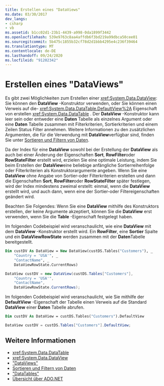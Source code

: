 ```yaml
---
title: Erstellen eines "DataViews"
ms.date: 03/30/2017
dev_langs:
- csharp
- vb
ms.assetid: b1cc02d1-23b1-4439-a998-0da1899f3442
ms.openlocfilehash: 539e9763c8aa4affdb6f3bd219a99dbca50cee01
ms.sourcegitcommit: 5b475c1855b32cf78d2d1bbb4295e4c236f39464
ms.translationtype: MT
ms.contentlocale: de-DE
ms.lasthandoff: 09/24/2020
ms.locfileid: "91202342"
---
```

# <a name="creating-a-dataview"></a>Erstellen eines "DataViews"

Es gibt zwei Möglichkeiten zum Erstellen einer <xref:System.Data.DataView>: Sie können den **DataView** -Konstruktor verwenden, oder Sie können einen Verweis auf die- <xref:System.Data.DataTable.DefaultView%2A> Eigenschaft von erstellen <xref:System.Data.DataTable> . Der **DataView** -Konstruktor kann leer sein oder entweder eine **Daten** Tabelle als einzelnes Argument oder eine **Daten** Tabelle zusammen mit Filterkriterien, Sortierkriterien und einem Zeilen Status Filter annehmen. Weitere Informationen zu den zusätzlichen Argumenten, die für die Verwendung mit **DataView**verfügbar sind, finden Sie unter [Sortieren und Filtern von Daten](sorting-and-filtering-data.md).  
  
 Da der Index für eine **DataView** sowohl bei der Erstellung der **DataView** als auch bei einer Änderung der Eigenschaften **Sort**, **RowFilter**oder **RowStateFilter** erstellt wird, erzielen Sie eine optimale Leistung, indem Sie beim Erstellen der **DataView**eine beliebige anfängliche Sortierreihenfolge oder Filterkriterien als Konstruktorargumente angeben. Wenn Sie eine **DataView** ohne Angabe von Sortier-oder Filterkriterien erstellen und dann die Eigenschaften **Sort**, **RowFilter**oder **RowStateFilter** später festlegen, wird der Index mindestens zweimal erstellt: einmal, wenn die **DataView** erstellt wird, und auch dann, wenn eine der Sortier-oder Filtereigenschaften geändert wird.  
  
 Beachten Sie Folgendes: Wenn Sie eine **DataView** mithilfe des Konstruktors erstellen, der keine Argumente akzeptiert, können Sie die **DataView** erst verwenden, wenn Sie die **Table** -Eigenschaft festgelegt haben.  
  
 Im folgenden Codebeispiel wird veranschaulicht, wie eine **DataView** mit dem **DataView** -Konstruktor erstellt wird. Ein **RowFilter**, eine **Sortier** Spalte und ein **DataViewRowState** werden zusammen mit der **Daten**Tabelle bereitgestellt.  
  
```vb  
Dim custDV As DataView = New DataView(custDS.Tables("Customers"), _  
    "Country = 'USA'", _  
    "ContactName", _  
    DataViewRowState.CurrentRows)  
```  
  
```csharp  
DataView custDV = new DataView(custDS.Tables["Customers"],
    "Country = 'USA'",
    "ContactName",
    DataViewRowState.CurrentRows);  
```  
  
 Im folgenden Codebeispiel wird veranschaulicht, wie Sie mithilfe der **DefaultView** -Eigenschaft der Tabelle einen Verweis auf die Standard **DataView** einer **Daten** Tabelle abrufen.  
  
```vb  
Dim custDV As DataView = custDS.Tables("Customers").DefaultView  
```  
  
```csharp  
DataView custDV = custDS.Tables["Customers"].DefaultView;  
```  
  
## <a name="see-also"></a>Weitere Informationen

- <xref:System.Data.DataTable>
- <xref:System.Data.DataView>
- ["DataViews"](dataviews.md)
- [Sortieren und Filtern von Daten](sorting-and-filtering-data.md)
- ["DataTables"](datatables.md)
- [Übersicht über ADO.NET](../ado-net-overview.md)
